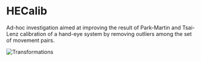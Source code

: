 HECalib
========

Ad-hoc investigation aimed at improving the result of Park-Martin and Tsai-Lenz calibration of a hand-eye system by removing outliers among the set of movement pairs.

![Transformations](semeniuta.github.com/HECalib/img/transformations.png)







